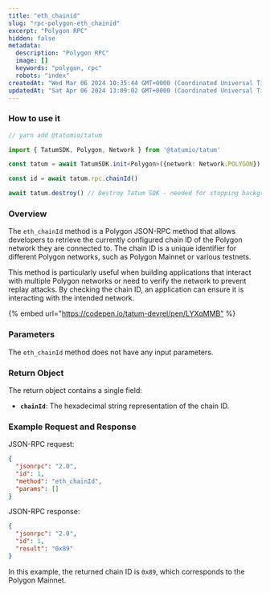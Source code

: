 ```yaml
---
title: "eth_chainid"
slug: "rpc-polygon-eth_chainid"
excerpt: "Polygon RPC"
hidden: false
metadata: 
  description: "Polygon RPC"
  image: []
  keywords: "polygon, rpc"
  robots: "index"
createdAt: "Wed Mar 06 2024 10:35:44 GMT+0000 (Coordinated Universal Time)"
updatedAt: "Sat Apr 06 2024 13:09:02 GMT+0000 (Coordinated Universal Time)"
---
```




### How to use it



```typescript
// yarn add @tatumio/tatum

import { TatumSDK, Polygon, Network } from '@tatumio/tatum'

const tatum = await TatumSDK.init<Polygon>({network: Network.POLYGON})

const id = await tatum.rpc.chainId()

await tatum.destroy() // Destroy Tatum SDK - needed for stopping background jobs
```



### Overview

The `eth_chainId` method is a Polygon JSON-RPC method that allows developers to retrieve the currently configured chain ID of the Polygon network they are connected to. The chain ID is a unique identifier for different Polygon networks, such as Polygon Mainnet or various testnets.

This method is particularly useful when building applications that interact with multiple Polygon networks or need to verify the network to prevent replay attacks. By checking the chain ID, an application can ensure it is interacting with the intended network.

{% embed url="<https://codepen.io/tatum-devrel/pen/LYXqMMB"> %}

### Parameters

The `eth_chainId` method does not have any input parameters.

### Return Object

The return object contains a single field:

- **`chainId`**: The hexadecimal string representation of the chain ID.

### Example Request and Response

JSON-RPC request:

```json
{
  "jsonrpc": "2.0",
  "id": 1,
  "method": "eth_chainId",
  "params": []
}
```

JSON-RPC response:

```json
{
  "jsonrpc": "2.0",
  "id": 1,
  "result": "0x89"
}
```

In this example, the returned chain ID is `0x89`, which corresponds to the Polygon Mainnet.
